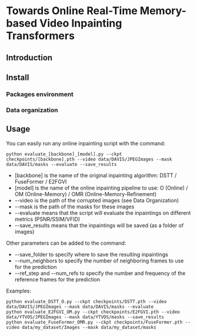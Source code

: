 # Towards Online Real-Time Memory-based Video Inpainting Transformers

## Introduction

## Install

### Packages environment

### Data organization

## Usage

You can easily run any online inpainting script with the command:

```
python evaluate_[backbone]_[model].py --ckpt checkpoints/[backbone].pth --video data/DAVIS/JPEGImages --mask data/DAVIS/masks --evaluate --save_results
```
- [backbone] is the name of the original inpainting algorithm: DSTT / FuseFormer / E2FGVI
- [model] is the name of the online inpainting pipeline to use: O (Online) / OM (Online-Memory) / OMR (Online-Memory-Refinement)
- --video is the path of the corrupted images (see Data Organization)
- --mask is the path of the masks for these images
- --evaluate means that the script will evaluate the inpaintings on different metrics (PSNR/SSIM/VFID)
- --save_results means that the inpaintings will be saved (as a folder of images)

Other parameters can be added to the command:
- --save_folder to specify where to save the resulting inpaintings
- --num_neighbors to specify the number of neighboring frames to use for the prediction
- --ref_step and --num_refs to specify the number and frequency of the reference frames for the prediction

Examples:
```
python evaluate_DSTT_O.py --ckpt checkpoints/DSTT.pth --video data/DAVIS/JPEGImages --mask data/DAVIS/masks --evaluate 
python evaluate_E2FGVI_OM.py --ckpt checkpoints/E2FGVI.pth --video data/YTVOS/JPEGImages --mask data/YTVOS/masks --save_results
python evaluate_FuseFormer_OMR.py --ckpt checkpoints/FuseFormer.pth --video data/my_dataset/Images --mask data/my_dataset/masks 
```
